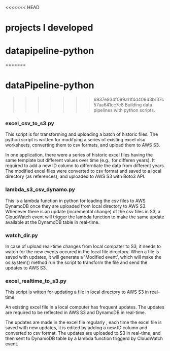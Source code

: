 <<<<<<< HEAD
# projects I developed

# datapipeline-python

=======
# dataPipeline-python
>>>>>>> 6937e934f099a11f4d40943b137c57aa641cc7c8
Building data pipelines with python scripts. 

### excel_csv_to_s3.py 

This script is for transforming and uploading a batch of historic files. The python script is written for modifying a series of existing excel xlsx worksheets, converting them to csv formats, and upload them to AWS S3.

In one application, there were a series of historic excel files having the same template but different values over time (e.g., for differen years). It required to add a new ID column to differntiate the data from different years. The modified excel files were converted to csv format and saved to a local directory (as references), and uploaded to AWS S3 with Boto3 API.

### lambda_s3_csv_dynamo.py 

This is a lambda function in python for loading the csv files to AWS DynamoDB once they are uploaded from local directory to AWS S3. Whenever there is an update (incremental change) of the csv files in S3, a CloudWatch event will trigger the lambda function to make the same update available at the DynamoDB table in real-time. 

### watch_dir.py

In case of upload real-time changes from local compater to S3, it needs to watch for the new events occured in the local file directory. When a file is saved with updates, it will generate a 'Modified event', which will make the os.system() method run the script to transform the file and send the updates to AWS S3.

### excel_realtime_to_s3.py

This script is witten for updating a file in local directory to AWS S3 in real-time.

An existing excel file in a local computer has frequent updates. The updates are required to be reflected in AWS S3 and DynamoDB in real-time. 

The updates are made in the excel file regularly , each time the excel file is saved with new updates, it is edited by adding a new ID column and converted to csv format. The updates are uploaded to S3 in real-time, and then sent to DynamoDB table by a lambda function triggerd by CloudWatch event.

